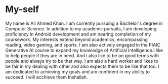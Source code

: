 # My-self 
My name is Ali Ahmed Khan. I am currently pursuing a Bachelor's degree in Computer Science. In addition to my academic pursuits, I am developing proficiency in Android development and am nearing completion of my coursework. My interests extend beyond academics, encompassing reading, video gaming, and sports. I am also actively engaged in the PIAIC Generative AI course to expand my knowledge of Artificial Intelligence.I like to help people if they are in need. And i also like to be on good terms with people and always try to be that way. I am also a hard worker and likes to be fair in my dealing with other and also expects them to be like that too. I am dedicated to achieving my goals and am confident in my ability to succeed. I will acchieve them Inshallah.

